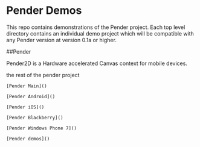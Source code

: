 # Pender Demos

This repo contains demonstrations of the Pender project. Each top level directory contains an individual demo project which will be compatible with any Pender version at version 0.1a or higher.

##Pender

Pender2D is a Hardware accelerated Canvas context for mobile devices.

the rest of the pender project

``````````````````````````````````
[Pender Main]()

[Pender Android]()

[Pender iOS]()

[Pender Blackberry]()

[Pender Windows Phone 7]()

[Pender demos]()
``````````````````````````````````